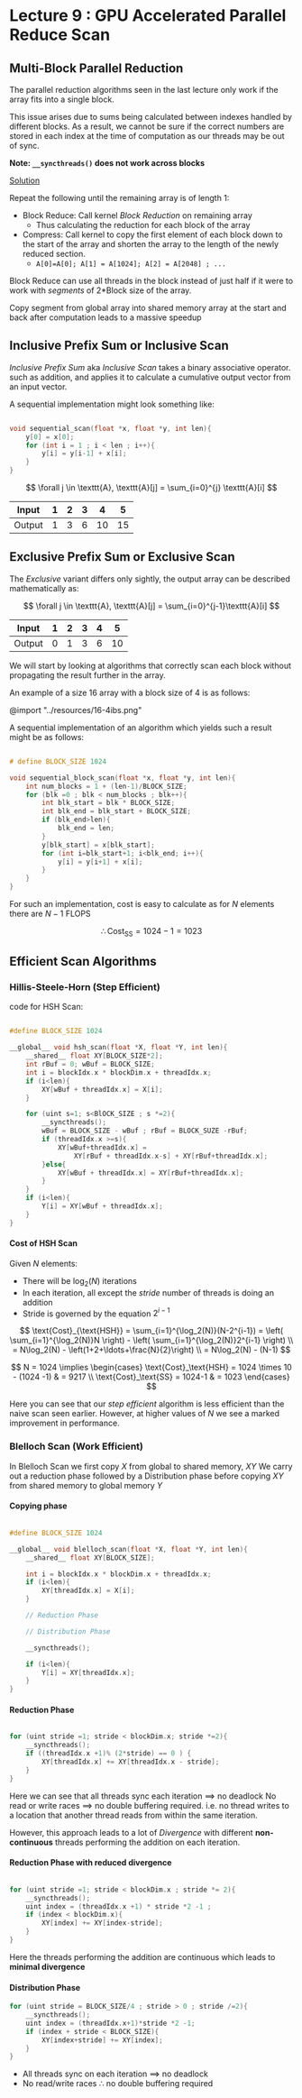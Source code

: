 # Lecture 9 : GPU Accelerated Parallel Reduce Scan

## Multi-Block Parallel Reduction

The parallel reduction algorithms seen in the last lecture only work if the array fits into a single block.

This issue arises due to sums being calculated between indexes handled by different blocks. As a result, we cannot be sure if the correct numbers are stored in each index at the time of computation as our threads may be out of sync.

**Note: `__syncthreads()` does not work across blocks**

<u>Solution</u>

Repeat the following until the remaining array is of length 1:

- Block Reduce: Call kernel *Block Reduction* on remaining array
  - Thus calculating the reduction for each block of the array
- Compress: Call kernel to copy the first element of each block down to the start of the array and shorten the array to the length of the newly reduced section.
  - `A[0]=A[0]; A[1] = A[1024]; A[2] = A[2048] ; ...`

Block Reduce can use all threads in the block instead of just half if it were to work with *segments* of 2*Block size of the array.

Copy segment from global array into shared memory array at the start and back after computation leads to a massive speedup

## Inclusive Prefix Sum or Inclusive Scan

*Inclusive Prefix Sum* aka *Inclusive Scan* takes a binary associative operator. such as addition, and applies it to calculate a cumulative output vector from an input vector.

A sequential implementation might look something like:

```cpp

void sequential_scan(float *x, float *y, int len){
    y[0] = x[0];
    for (int i = 1 ; i < len ; i++){
        y[i] = y[i-1] + x[i];
    }
}
```

$$
\forall j \in \texttt{A}, \texttt{A}[j] = \sum_{i=0}^{j} \texttt{A}[i]
$$

| Input  | 1   | 2   | 3   | 4   | 5   |
| ------ | --- | --- | --- | --- | --- |
| Output | 1   | 3   | 6   | 10  | 15  |

## Exclusive Prefix Sum or Exclusive Scan

The *Exclusive* variant differs only sightly, the output array can be described mathematically as: 

$$
\forall j \in \texttt{A}, \texttt{A}[j] = \sum_{i=0}^{j-1}\texttt{A}[i]
$$

| Input  | 1   | 2   | 3   | 4   | 5   |
| ------ | --- | --- | --- | --- | --- |
| Output | 0   | 1   | 3   | 6   | 10  |

We will start by looking at algorithms that correctly scan each block without propagating the result further in the array.

An example of a size 16 array with a block size of 4 is as follows:

@import "../resources/16-4ibs.png"

A sequential implementation of an algorithm which yields such a result might be as follows: 

```cpp 

# define BLOCK_SIZE 1024

void sequential_block_scan(float *x, float *y, int len){
    int num_blocks = 1 + (len-1)/BLOCK_SIZE;
    for (blk =0 ; blk < num_blocks ; blk++){
        int blk_start = blk * BLOCK_SIZE;
        int blk_end = blk_start + BLOCK_SIZE;
        if (blk_end>len){
            blk_end = len;
        }
        y[blk_start] = x[blk_start];
        for (int i=blk_start+1; i<blk_end; i++){
            y[i] = y[i+1] + x[i];
        }
    }
}
```

For such an implementation, cost is easy to calculate as for $N$ elements there are $N-1$ FLOPS

$$
\therefore \text{Cost}_\text{SS} = 1024-1 = 1023
$$

## Efficient Scan Algorithms

### Hillis-Steele-Horn (Step Efficient)

code for HSH Scan:

```cpp

#define BLOCK_SIZE 1024

__global__ void hsh_scan(float *X, float *Y, int len){
    __shared__ float XY[BLOCK_SIZE*2];
    int rBuf = 0; wBuf = BLOCK_SIZE;
    int i = blockIdx.x * blockDim.x + threadIdx.x;
    if (i<len){
        XY[wBuf + threadIdx.x] = X[i];
    }

    for (uint s=1; s<BlOCK_SIZE ; s *=2){
        __syncthreads();
        wBuf = BLOCK_SIZE - wBuf ; rBuf = BLOCK_SUZE -rBuf;
        if (threadIdx.x >=s){
            XY[wBuf+threadIdx.x] =
                XY[rBuf + threadIdx.x-s] + XY[rBuf+threadIdx.x];
        }else{
            XY[wBuf + threadIdx.x] = XY[rBuf+threadIdx.x];
        }
    }
    if (i<len){
        Y[i] = XY[wBuf + threadIdx.x];
    }
}
```

#### Cost of HSH Scan

Given $N$ elements:

- There will be $\log_2(N)$ iterations
- In each iteration, all except the *stride* number of threads is doing an addition
- Stride is governed by the equation $2^{i-1}$

$$
\text{Cost}_{\text{HSH}} = \sum_{i=1}^{\log_2(N)}(N-2^{i-1}) = \left( \sum_{i=1}^{\log_2(N)}N \right) - \left( \sum_{i=1}^{\log_2(N)}2^{i-1} \right) \\
= N\log_2(N) - \left(1+2+\ldots+\frac{N}{2}\right) \\
= N\log_2(N) - (N-1)
$$

$$
N = 1024 \implies 
\begin{cases} 
\text{Cost}_\text{HSH} = 1024 \times 10 - (1024 -1) & = 9217 \\ 
\text{Cost}_\text{SS} = 1024-1 & = 1023
\end{cases}
$$

Here you can see that our *step efficient* algorithm is less efficient than the naive scan seen earlier. However, at higher values of $N$ we see a marked improvement in performance.

### Blelloch Scan (Work Efficient)

In Blelloch Scan we first copy $X$ from global to shared memory, $XY$ 
We carry out a reduction phase followed by a Distribution phase before copying $XY$ from shared memory to global memory $Y$


#### Copying phase

```cpp

#define BLOCK_SIZE 1024

__global__ void blelloch_scan(float *X, float *Y, int len){
    __shared__ float XY[BLOCK_SIZE];

    int i = blockIdx.x * blockDim.x + threadIdx.x;
    if (i<len){
        XY[threadIdx.x] = X[i];
    }

    // Reduction Phase

    // Distribution Phase

    __syncthreads();

    if (i<len){
        Y[i] = XY[threadIdx.x];
    }
}
```

#### Reduction Phase

```cpp 

for (uint stride =1; stride < blockDim.x; stride *=2){
    __syncthreads();
    if ((threadIdx.x +1)% (2*stride) == 0 ) {
        XY[threadIdx.x] += XY[threadIdx.x - stride];
    }
}
```

Here we can see that all threads sync each iteration $\implies$ no deadlock
No read or write races $\implies$ no double buffering required. i.e. no thread writes to a location that another thread reads from within the same iteration.

However, this approach leads to a lot of *Divergence* with different **non-continuous** threads performing the addition on each iteration.

#### Reduction Phase with reduced divergence

```cpp

for (uint stride =1; stride < blockDim.x ; stride *= 2){
    __syncthreads();
    uint index = (threadIdx.x +1) * stride *2 -1 ;
    if (index < blockDim.x){
        XY[index] += XY[index-stride];
    }
}
```
Here the threads performing the addition are continuous which leads to **minimal divergence**

#### Distribution Phase

```cpp
for (uint stride = BLOCK_SIZE/4 ; stride > 0 ; stride /=2){
    __syncthreads();
    uint index = (threadIdx.x+1)*stride *2 -1;
    if (index + stride < BLOCK_SIZE){
        XY[index+stride] += XY[index];
    }
}
```

- All threads sync on each iteration $\implies$ no deadlock
- No read/write races $\therefore$ no double buffering required 


